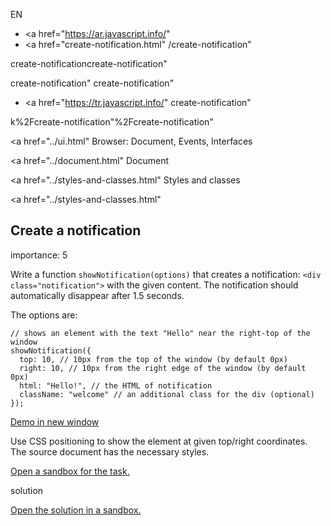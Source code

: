 EN

-   <a href="https://ar.javascript.info/"
-   <a href="create-notification.html"
    /create-notification"

create-notificationcreate-notification"

<!-- -->

create-notification"
create-notification"

-   <a href="https://tr.javascript.info/"
    create-notification"

k%2Fcreate-notification"%2Fcreate-notification" </a>

<a href="../ui.html" Browser: Document, Events, Interfaces</span></a>

<a href="../document.html" Document</span></a>

<a href="../styles-and-classes.html" Styles and classes</span></a>

<a href="../styles-and-classes.html"

## Create a notification

<span class="task__importance" title="How important is the task, from 1 to 5">importance: 5</span>

Write a function `showNotification(options)` that creates a notification: `<div class="notification">` with the given content. The notification should automatically disappear after 1.5 seconds.

The options are:

    // shows an element with the text "Hello" near the right-top of the window
    showNotification({
      top: 10, // 10px from the top of the window (by default 0px)
      right: 10, // 10px from the right edge of the window (by default 0px)
      html: "Hello!", // the HTML of notification
      className: "welcome" // an additional class for the div (optional)
    });

[Demo in new window](https://en.js.cx/task/create-notification/solution/)

Use CSS positioning to show the element at given top/right coordinates. The source document has the necessary styles.

[Open a sandbox for the task.](https://plnkr.co/edit/EiI2BEo4NfYjBbnb?p=preview)

solution

[Open the solution in a sandbox.](https://plnkr.co/edit/iSJDfGZFJcTpZ4vq?p=preview)
